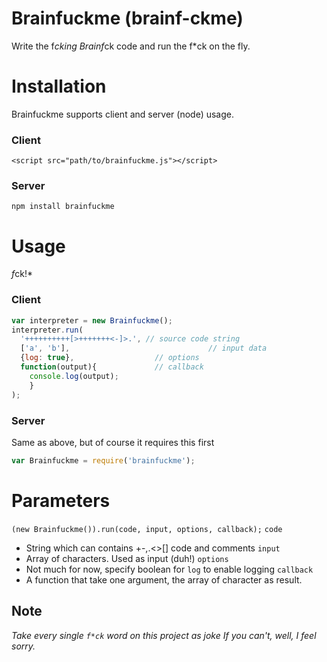Brainfuckme (brainf-ckme)
===========

Write the f*cking Brainf*ck code and run the f*ck on the fly.

# Installation
Brainfuckme supports client and server (node) usage.
### Client
`<script src="path/to/brainfuckme.js"></script>`
### Server
`npm install brainfuckme`

# Usage
*f*ck!*
### Client
```javascript
var interpreter = new Brainfuckme();
interpreter.run(
  '++++++++++[>+++++++<-]>.', // source code string
  ['a', 'b'],  								// input data
  {log: true},              	// options
  function(output){         	// callback
    console.log(output);
 	}
);
```
### Server
Same as above, but of course it requires this first
```javascript
var Brainfuckme = require('brainfuckme');
```

# Parameters
`(new Brainfuckme()).run(code, input, options, callback);`
`code`
- String which can contains +-,.<>[] code and comments
`input`
- Array of characters. Used as input (duh!)
`options`
- Not much for now, specify boolean for `log` to enable logging
`callback`
- A function that take one argument, the array of character as result.

## Note
*Take every single `f*ck` word on this project as joke*
*If you can't, well, I feel sorry.*